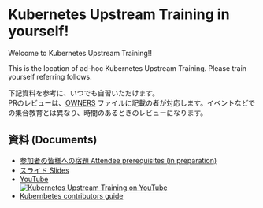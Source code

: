 # Kubernetes Upstream Training in yourself!

Welcome to Kubernetes Upstream Training!!

This is the location of ad-hoc Kubernetes Upstream Training. Please train yourself referring follows.

下記資料を参考に、いつでも自習いただけます。  
PRのレビューは、[OWNERS](../OWNERS) ファイルに記載の者が対応します。イベントなどでの集合教育とは異なり、時間のあるときのレビューになります。

## 資料 (Documents)

* [参加者の皆様への宿題 Attendee prerequisites (in preparation)](../assets/attendee-prerequisites.md)
* [スライド Slides](../assets/slide.pdf)
* [YouTube<br>![Kubernetes Upstream Training on YouTube](https://img.youtube.com/vi/79TiANhORMA/0.jpg)](https://www.youtube.com/watch?v=79TiANhORMA)
* [Kubernbetes contributors guide](https://github.com/kubernetes/community/tree/master/contributors/guide)
